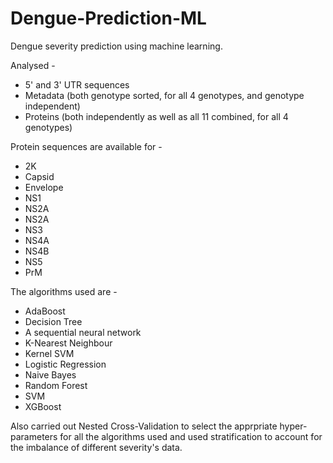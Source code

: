 # Dengue-Prediction-ML

Dengue severity prediction using machine learning.

Analysed - 
* 5' and 3' UTR sequences
* Metadata (both genotype sorted, for all 4 genotypes, and genotype independent)
* Proteins (both independently as well as all 11 combined, for all 4 genotypes)

Protein sequences are available for -
* 2K
* Capsid
* Envelope
* NS1
* NS2A
* NS2A
* NS3
* NS4A
* NS4B
* NS5
* PrM

The algorithms used are -
* AdaBoost
* Decision Tree
* A sequential neural network
* K-Nearest Neighbour
* Kernel SVM
* Logistic Regression
* Naive Bayes
* Random Forest
* SVM
* XGBoost

Also carried out Nested Cross-Validation to select the apprpriate hyper-parameters for all the algorithms used and used stratification to account for the imbalance of different severity's data.
